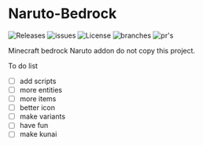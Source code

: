 # Naruto-Bedrock 
![Releases](https://badgen.net/github/release/modmaker101/minecraft-bedrock-naruto)  ![issues](https://badgen.net/github/open-issues/modmaker101/minecraft-bedrock-naruto)  ![License](https://badgen.net/badge/license/BSL/blue) ![branches](https://badgen.net/github/branches/modmaker101/minecraft-bedrock-naruto) ![pr's](https://badgen.net/github/merged-prs/modmaker101/minecraft-bedrock-naruto)

Minecraft bedrock Naruto addon
do not copy this project.

To do list
- [ ] add scripts
- [ ] more entities
- [ ] more items
- [ ] better icon
- [ ] make variants
- [ ] have fun
- [ ] make kunai

